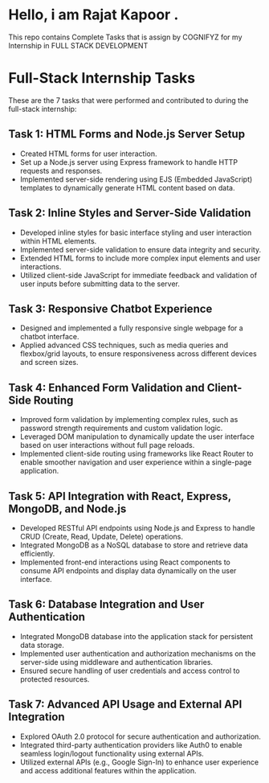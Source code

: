 # Hello, i am Rajat Kapoor .
This repo contains Complete Tasks that is assign by  COGNIFYZ for my Internship in FULL STACK DEVELOPMENT

# Full-Stack Internship Tasks

These are the 7 tasks that were performed and contributed to during the full-stack internship:

## Task 1: HTML Forms and Node.js Server Setup
- Created HTML forms for user interaction.
- Set up a Node.js server using Express framework to handle HTTP requests and responses.
- Implemented server-side rendering using EJS (Embedded JavaScript) templates to dynamically generate HTML content based on data.

## Task 2: Inline Styles and Server-Side Validation
- Developed inline styles for basic interface styling and user interaction within HTML elements.
- Implemented server-side validation to ensure data integrity and security.
- Extended HTML forms to include more complex input elements and user interactions.
- Utilized client-side JavaScript for immediate feedback and validation of user inputs before submitting data to the server.

## Task 3: Responsive Chatbot Experience
- Designed and implemented a fully responsive single webpage for a chatbot interface.
- Applied advanced CSS techniques, such as media queries and flexbox/grid layouts, to ensure responsiveness across different devices and screen sizes.

## Task 4: Enhanced Form Validation and Client-Side Routing
- Improved form validation by implementing complex rules, such as password strength requirements and custom validation logic.
- Leveraged DOM manipulation to dynamically update the user interface based on user interactions without full page reloads.
- Implemented client-side routing using frameworks like React Router to enable smoother navigation and user experience within a single-page application.

## Task 5: API Integration with React, Express, MongoDB, and Node.js
- Developed RESTful API endpoints using Node.js and Express to handle CRUD (Create, Read, Update, Delete) operations.
- Integrated MongoDB as a NoSQL database to store and retrieve data efficiently.
- Implemented front-end interactions using React components to consume API endpoints and display data dynamically on the user interface.

## Task 6: Database Integration and User Authentication
- Integrated MongoDB database into the application stack for persistent data storage.
- Implemented user authentication and authorization mechanisms on the server-side using middleware and authentication libraries.
- Ensured secure handling of user credentials and access control to protected resources.

## Task 7: Advanced API Usage and External API Integration
- Explored OAuth 2.0 protocol for secure authentication and authorization.
- Integrated third-party authentication providers like Auth0 to enable seamless login/logout functionality using external APIs.
- Utilized external APIs (e.g., Google Sign-In) to enhance user experience and access additional features within the application.
